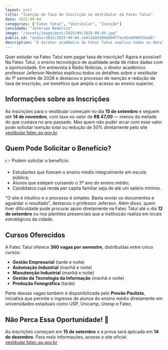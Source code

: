 ```yaml
---
layout: post
title: "Isenção de Taxa de Inscrição no Vestibular da Fatec Tatuí"
date: 2025-09-04
categories: ["Fatec Tatuí", "Vestibular", "Isenção"]
convidado: "Jeferson Nedelciu"
image: "/assets/image/post/2025/09/2025-09-04.jpg"
public_id: "audio/2025/2025-09-04_ce811bb610b6094ffac91ee090554adb"
description: "O diretor acadêmico da Fatec Tatuí explica todos os detalhes sobre o vestibular do 1º semestre de 2026 e destaca o processo de isenção e redução da taxa de inscrição, um benefício que amplia o acesso ao ensino superior. São fornecidas informações sobre as inscrições, com taxa de valor reduzido, e quem pode solicitar isenção total ou redução de 50%. Estudantes que fizeram o ensino médio integralmente em escola pública, alunos cursando o 3º ano e candidatos com renda per capita familiar de até um salário mínimo podem solicitar o benefício através de processo simples pelo site."
---
```


Quer estudar na Fatec Tatuí sem pagar taxa de inscrição? Agora é possível! Na Fatec Tatuí, o ensino tecnológico de qualidade anda de mãos dadas com a oportunidade. Em entrevista à Rádio Notícias, o diretor acadêmico professor Jeferson Nedelso explicou todos os detalhes sobre o vestibular do 1º semestre de 2026 e destacou o processo de isenção e redução da taxa de inscrição, um benefício que amplia o acesso ao ensino superior.

## Informações sobre as Inscrições

As inscrições para o vestibular começam no dia **15 de setembro** e seguem até **14 de novembro**, com taxa no valor de **R$ 47,00** — menos da metade do que custava no ano passado. Mas quem não puder arcar com esse valor pode solicitar isenção total ou redução de 50% diretamente pelo site [vestibular.fatec.sp.gov.br](https://vestibular.fatec.sp.gov.br)

## Quem Pode Solicitar o Benefício?

👉 Podem solicitar o benefício:

- Estudantes que fizeram o ensino médio integralmente em escola pública;
- Alunos que estejam cursando o 3º ano do ensino médio;
- Candidatos cuja renda per capita familiar seja de até um salário mínimo.

"O site é intuitivo e o processo é simples. Basta enviar os documentos e aguardar o resultado", destacou o professor Jeferson. Além disso, quem tiver dificuldade pode procurar apoio diretamente na Fatec Tatuí até o dia **12 de setembro** ou nos plantões presenciais que a instituição realiza em locais estratégicos da cidade.

## Cursos Oferecidos

A Fatec Tatuí oferece **360 vagas por semestre**, distribuídas entre cinco cursos:

- **Gestão Empresarial** (tarde e noite)
- **Automação Industrial** (manhã e noite)
- **Manutenção Industrial** (manhã e noite)
- **Gestão da Tecnologia da Informação** (manhã e noite)
- **Produção Fonográfica** (tarde)

Parte dessas vagas também é disponibilizada pelo **Provão Paulista**, iniciativa que permite o ingresso de alunos do ensino médio diretamente em universidades estaduais como USP, Unicamp, Unesp e Fatec.

## Não Perca Essa Oportunidade! 🚀

As inscrições começam em **15 de setembro** e a prova será aplicada em **14 de dezembro**. Para mais informações, acesse o site oficial: [vestibular.fatec.sp.gov.br](https://vestibular.fatec.sp.gov.br)
